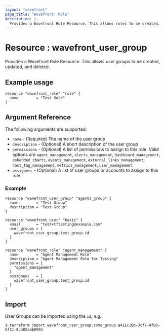```yaml
---
layout: "wavefront"
page_title: "Wavefront: Role"
description: |-
  Provides a Wavefront Role Resource. This allows roles to be created, updated, and deleted.
---
```


# Resource : wavefront_user_group

Provides a Wavefront Role Resource. This allows user groups to be created, updated, and deleted.

## Example usage

```hcl
resource "wavefront_role" "role" {
  name        = "Test Role"
}
```

## Argument Reference

The following arguments are supported:

* `name` - (Required) The name of the user group
* `description` - (Optional) A short description of the user group
* `permissions` - (Optional) A list of permissions to assign to this role. Valid options are 
`agent_management`, `alerts_management`, `dashboard_management`, `embedded_charts`, `events_management`, `external_links_management`,
`host_tag_management`, `metrics_management`, `user_management`
* `assignees` - (Optional) A list of user groups or accounts to assign to this role. 


### Example

```hcl
resource "wavefront_user_group" "agents_group" {
  name        = "Test Group"
  description = "Test Group"
}

resource "wavefront_user" "basic" {
  email       = "test+tftesting@example.com"
  user_groups = [
    wavefront_user_group.test_group.id
  ]
}

resource "wavefront_role" "agent_management" {
  name        = "Agent Management Role"
  description = "Agent Management Role for Testing"
  permissions = [
    "agent_management"
  ]
  assignees   = [
    wavefront_user_group.test_group.id
  ]
}
```

## Import

User Groups can be imported using the `id`, e.g.

```
$ terraform import wavefront_user_group.some_group a411c16b-3cf7-4f03-bf11-8ca05aab898d
```